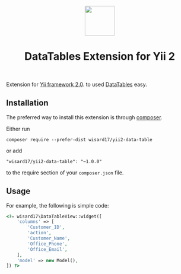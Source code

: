 <p align="center">
        <img src="https://avatars2.githubusercontent.com/u/278219?s=400&v=4" height="80px">
    </a>
    <h1 align="center">DataTables Extension for Yii 2</h1>
    <br>
</p>

Extension for [Yii framework 2.0](http://www.yiiframework.com). to used [DataTables](http://www.datatables.net) easy.  

Installation
------------

The preferred way to install this extension is through [composer](http://getcomposer.org/download/).

Either run

```
composer require --prefer-dist wisard17/yii2-data-table
```

or add

```
"wisard17/yii2-data-table": "~1.0.0"
```

to the require section of your `composer.json` file.

Usage
----

For example, the following is simple code:

```php
<?= wisard17\DataTableView::widget([
    'columns' => [
        'Customer_ID',
        'action',
        'Customer_Name',
        'Office_Phone',
        'Office_Email',
    ],
    'model' => new Model(),
]) ?>
```

